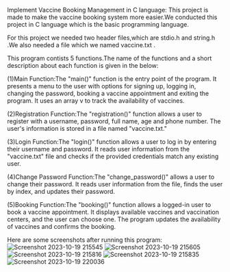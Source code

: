 Implement Vaccine Booking Management in C language: This project is made to make the vaccine booking system more easier.We conducted this project in C language which is the basic programming language.

For this project we needed two header files,which are stdio.h and string.h .We also needed a file which we named vaccine.txt .

This program contists 5 functions.The name of the functions and a short description about each function is given in the below:

(1)Main Function:The "main()" function is the entry point of the program. It presents a menu to the user with options for signing up, logging in, changing the password, booking a vaccine appointment and exiting the program. It uses an array v to track the availability of vaccines.

(2)Registration Function:The "registration()" function allows a user to register with a username, password, full name, age and phone number. The user's information is stored in a file named "vaccine.txt."

(3)Login Function:The "login()" function allows a user to log in by entering their username and password. It reads user information from the "vaccine.txt" file and checks if the provided credentials match any existing user.

(4)Change Password Function:The "change_password()" allows a user to change their password. It reads user information from the file, finds the user by index, and updates their password.

(5)Booking Function:The "booking()" function allows a logged-in user to book a vaccine appointment. It displays available vaccines and vaccination centers, and the user can choose one. The program updates the availability of vaccines and confirms the booking.

Here are some screenshots after running this program:
![Screenshot 2023-10-19 215545](https://github.com/israt610/VaccinationAppointmentBookingSystem/assets/144274982/e7d1c218-22cc-4d77-b93c-0532b87a3163)
![Screenshot 2023-10-19 215605](https://github.com/israt610/VaccinationAppointmentBookingSystem/assets/144274982/6a33ee2b-c8e5-4dd9-ba83-9b2406b1f5e8)
![Screenshot 2023-10-19 215816](https://github.com/israt610/VaccinationAppointmentBookingSystem/assets/144274982/6b4cb570-55fd-4b08-b4f4-6d1f02cdfea2)
![Screenshot 2023-10-19 215835](https://github.com/israt610/VaccinationAppointmentBookingSystem/assets/144274982/b85fdb67-c66b-4a19-901e-57406ab22f68)
![Screenshot 2023-10-19 220036](https://github.com/israt610/VaccinationAppointmentBookingSystem/assets/144274982/0d93cb6b-afe4-483e-b155-a1b5a42459a6)






